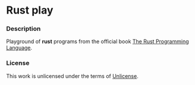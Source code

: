# **Rust play**

### **Description**

Playground of **rust** programs from the official book [The Rust Programming Language](https://doc.rust-lang.org/book/index.html).

### **License**

This work is unlicensed under the terms of [Unlicense](http://unlicense.org/).
